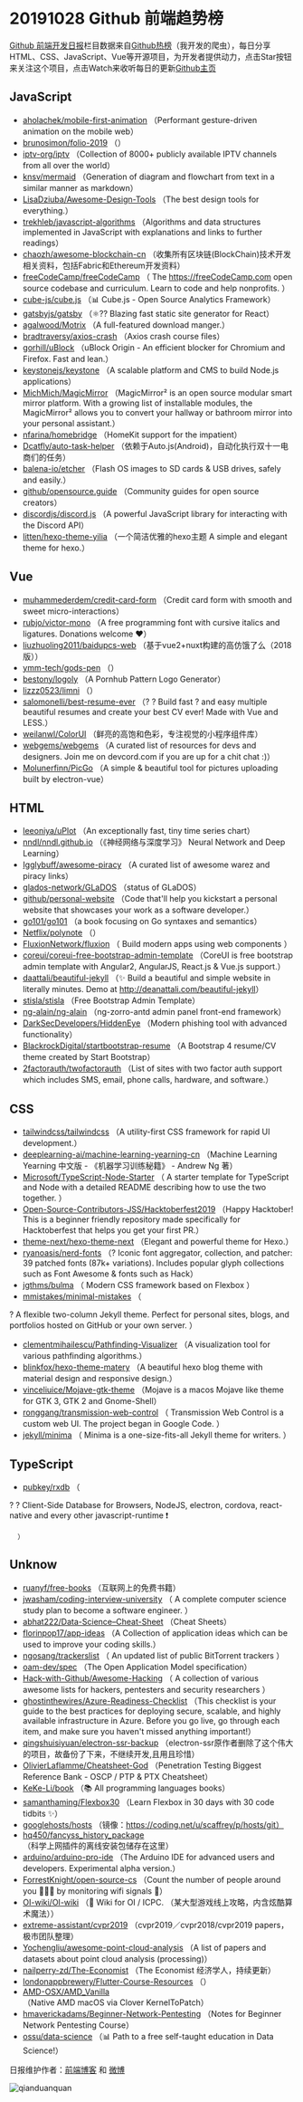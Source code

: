 # 20191028 Github 前端趋势榜

[Github 前端开发日报](http://caibaojian.com/c/news)栏目数据来自[Github热榜](http://news.caibaojian.com/)（我开发的爬虫），每日分享HTML、CSS、JavaScript、Vue等开源项目，为开发者提供动力，点击Star按钮来关注这个项目，点击Watch来收听每日的更新[Github主页](https://github.com/kujian/githubTrending)
## JavaScript

* [aholachek/mobile-first-animation](https://github.com/aholachek/mobile-first-animation) （Performant gesture-driven animation on the mobile web）
* [brunosimon/folio-2019](https://github.com/brunosimon/folio-2019) （）
* [iptv-org/iptv](https://github.com/iptv-org/iptv) （Collection of 8000+ publicly available IPTV channels from all over the world）
* [knsv/mermaid](https://github.com/knsv/mermaid) （Generation of diagram and flowchart from text in a similar manner as markdown）
* [LisaDziuba/Awesome-Design-Tools](https://github.com/LisaDziuba/Awesome-Design-Tools) （The best design tools for everything.）
* [trekhleb/javascript-algorithms](https://github.com/trekhleb/javascript-algorithms) （Algorithms and data structures implemented in JavaScript with explanations and links to further readings）
* [chaozh/awesome-blockchain-cn](https://github.com/chaozh/awesome-blockchain-cn) （收集所有区块链(BlockChain)技术开发相关资料，包括Fabric和Ethereum开发资料）
* [freeCodeCamp/freeCodeCamp](https://github.com/freeCodeCamp/freeCodeCamp) （
        The <a href="https://freeCodeCamp.com">https://freeCodeCamp.com</a> open source codebase and curriculum. Learn to code and help nonprofits.
      ）
* [cube-js/cube.js](https://github.com/cube-js/cube.js) （&#x1f4ca; Cube.js - Open Source Analytics Framework）
* [gatsbyjs/gatsby](https://github.com/gatsbyjs/gatsby) （&#x269b;&#xfe0f;?? Blazing fast static site generator for React）
* [agalwood/Motrix](https://github.com/agalwood/Motrix) （A full-featured download manger.）
* [bradtraversy/axios-crash](https://github.com/bradtraversy/axios-crash) （Axios crash course files）
* [gorhill/uBlock](https://github.com/gorhill/uBlock) （uBlock Origin - An efficient blocker for Chromium and Firefox. Fast and lean.）
* [keystonejs/keystone](https://github.com/keystonejs/keystone) （A scalable platform and CMS to build Node.js applications）
* [MichMich/MagicMirror](https://github.com/MichMich/MagicMirror) （MagicMirror² is an open source modular smart mirror platform. With a growing list of installable modules, the MagicMirror² allows you to convert your hallway or bathroom mirror into your personal assistant.）
* [nfarina/homebridge](https://github.com/nfarina/homebridge) （HomeKit support for the impatient）
* [Dcatfly/auto-task-helper](https://github.com/Dcatfly/auto-task-helper) （依赖于Auto.js(Android)，自动化执行双十一电商们的任务）
* [balena-io/etcher](https://github.com/balena-io/etcher) （Flash OS images to SD cards &amp; USB drives, safely and easily.）
* [github/opensource.guide](https://github.com/github/opensource.guide) （Community guides for open source creators）
* [discordjs/discord.js](https://github.com/discordjs/discord.js) （A powerful JavaScript library for interacting with the Discord API）
* [litten/hexo-theme-yilia](https://github.com/litten/hexo-theme-yilia) （一个简洁优雅的hexo主题 A simple and elegant theme for hexo.）

## Vue

* [muhammederdem/credit-card-form](https://github.com/muhammederdem/credit-card-form) （Credit card form with smooth and sweet micro-interactions）
* [rubjo/victor-mono](https://github.com/rubjo/victor-mono) （A free programming font with cursive italics and ligatures. Donations welcome ❤️）
* [liuzhuoling2011/baidupcs-web](https://github.com/liuzhuoling2011/baidupcs-web) （基于vue2+nuxt构建的高仿饿了么（2018版））
* [ymm-tech/gods-pen](https://github.com/ymm-tech/gods-pen) （）
* [bestony/logoly](https://github.com/bestony/logoly) （A Pornhub Pattern Logo Generator）
* [lizzz0523/limni](https://github.com/lizzz0523/limni) （）
* [salomonelli/best-resume-ever](https://github.com/salomonelli/best-resume-ever) （? ? Build fast ? and easy multiple beautiful resumes and create your best CV ever! Made with Vue and LESS.）
* [weilanwl/ColorUI](https://github.com/weilanwl/ColorUI) （鲜亮的高饱和色彩，专注视觉的小程序组件库）
* [webgems/webgems](https://github.com/webgems/webgems) （A curated list of resources for devs and designers. Join me on devcord.com if you are up for a chit chat :)）
* [Molunerfinn/PicGo](https://github.com/Molunerfinn/PicGo) （A simple &amp; beautiful tool for pictures uploading built by electron-vue）

## HTML

* [leeoniya/uPlot](https://github.com/leeoniya/uPlot) （An exceptionally fast, tiny time series chart）
* [nndl/nndl.github.io](https://github.com/nndl/nndl.github.io) （《神经网络与深度学习》 Neural Network and Deep Learning）
* [Igglybuff/awesome-piracy](https://github.com/Igglybuff/awesome-piracy) （A curated list of awesome warez and piracy links）
* [glados-network/GLaDOS](https://github.com/glados-network/GLaDOS) （status of GLaDOS）
* [github/personal-website](https://github.com/github/personal-website) （Code that'll help you kickstart a personal website that showcases your work as a software developer.）
* [go101/go101](https://github.com/go101/go101) （a book focusing on Go syntaxes and semantics）
* [Netflix/polynote](https://github.com/Netflix/polynote) （）
* [FluxionNetwork/fluxion](https://github.com/FluxionNetwork/fluxion) （
        Build modern apps using web components
      ）
* [coreui/coreui-free-bootstrap-admin-template](https://github.com/coreui/coreui-free-bootstrap-admin-template) （CoreUI is free bootstrap admin template with Angular2, AngularJS, React.js &amp; Vue.js support.）
* [daattali/beautiful-jekyll](https://github.com/daattali/beautiful-jekyll) （✨ Build a beautiful and simple website in literally minutes. Demo at <a href="http://deanattali.com/beautiful-jekyll" rel="nofollow">http://deanattali.com/beautiful-jekyll</a>）
* [stisla/stisla](https://github.com/stisla/stisla) （Free Bootstrap Admin Template）
* [ng-alain/ng-alain](https://github.com/ng-alain/ng-alain) （ng-zorro-antd admin panel front-end framework）
* [DarkSecDevelopers/HiddenEye](https://github.com/DarkSecDevelopers/HiddenEye) （Modern phishing tool with advanced functionality）
* [BlackrockDigital/startbootstrap-resume](https://github.com/BlackrockDigital/startbootstrap-resume) （A Bootstrap 4 resume/CV theme created by Start Bootstrap）
* [2factorauth/twofactorauth](https://github.com/2factorauth/twofactorauth) （List of sites with two factor auth support which includes SMS, email, phone calls, hardware, and software.）

## CSS

* [tailwindcss/tailwindcss](https://github.com/tailwindcss/tailwindcss) （A utility-first CSS framework for rapid UI development.）
* [deeplearning-ai/machine-learning-yearning-cn](https://github.com/deeplearning-ai/machine-learning-yearning-cn) （Machine Learning Yearning 中文版 - 《机器学习训练秘籍》 - Andrew Ng 著）
* [Microsoft/TypeScript-Node-Starter](https://github.com/Microsoft/TypeScript-Node-Starter) （
        A starter template for TypeScript and Node with a detailed README describing how to use the two together.
      ）
* [Open-Source-Contributors-JSS/Hacktoberfest2019](https://github.com/Open-Source-Contributors-JSS/Hacktoberfest2019) （Happy Hacktober!  This is a beginner friendly repository made specifically for Hacktoberfest that helps you get your first PR.）
* [theme-next/hexo-theme-next](https://github.com/theme-next/hexo-theme-next) （Elegant and powerful theme for Hexo.）
* [ryanoasis/nerd-fonts](https://github.com/ryanoasis/nerd-fonts) （? Iconic font aggregator, collection, and patcher: 39 patched fonts (87k+ variations). Includes popular glyph collections such as Font Awesome &amp; fonts such as Hack）
* [jgthms/bulma](https://github.com/jgthms/bulma) （
        Modern CSS framework based on Flexbox
      ）
* [mmistakes/minimal-mistakes](https://github.com/mmistakes/minimal-mistakes) （
        
? A flexible two-column Jekyll theme. Perfect for personal sites, blogs, and portfolios hosted on GitHub or your own server.
      ）
* [clementmihailescu/Pathfinding-Visualizer](https://github.com/clementmihailescu/Pathfinding-Visualizer) （A visualization tool for various pathfinding algorithms.）
* [blinkfox/hexo-theme-matery](https://github.com/blinkfox/hexo-theme-matery) （A beautiful hexo blog theme with material design and responsive design.）
* [vinceliuice/Mojave-gtk-theme](https://github.com/vinceliuice/Mojave-gtk-theme) （Mojave is a macos Mojave like theme for GTK 3, GTK 2 and Gnome-Shell）
* [ronggang/transmission-web-control](https://github.com/ronggang/transmission-web-control) （
        Transmission Web Control is a custom web UI. The project began in Google Code.
      ）
* [jekyll/minima](https://github.com/jekyll/minima) （
        Minima is a one-size-fits-all Jekyll theme for writers.
      ）

## TypeScript

* [pubkey/rxdb](https://github.com/pubkey/rxdb) （
        
? ? Client-Side Database for Browsers, NodeJS, electron, cordova, react-native and every other javascript-runtime ❗️

      ）

## Unknow

* [ruanyf/free-books](https://github.com/ruanyf/free-books) （互联网上的免费书籍）
* [jwasham/coding-interview-university](https://github.com/jwasham/coding-interview-university) （
        A complete computer science study plan to become a software engineer.
      ）
* [abhat222/Data-Science&#8211;Cheat-Sheet](https://github.com/abhat222/Data-Science--Cheat-Sheet) （Cheat Sheets）
* [florinpop17/app-ideas](https://github.com/florinpop17/app-ideas) （A Collection of application ideas which can be used to improve your coding skills.）
* [ngosang/trackerslist](https://github.com/ngosang/trackerslist) （
        An updated list of public BitTorrent trackers
      ）
* [oam-dev/spec](https://github.com/oam-dev/spec) （The Open Application Model specification）
* [Hack-with-Github/Awesome-Hacking](https://github.com/Hack-with-Github/Awesome-Hacking) （
        A collection of various awesome lists for hackers, pentesters and security researchers
      ）
* [ghostinthewires/Azure-Readiness-Checklist](https://github.com/ghostinthewires/Azure-Readiness-Checklist) （This checklist is your guide to the best practices for deploying secure, scalable, and highly available infrastructure in Azure. Before you go live, go through each item, and make sure you haven't missed anything important!）
* [qingshuisiyuan/electron-ssr-backup](https://github.com/qingshuisiyuan/electron-ssr-backup) （electron-ssr原作者删除了这个伟大的项目，故备份了下来，不继续开发,且用且珍惜）
* [OlivierLaflamme/Cheatsheet-God](https://github.com/OlivierLaflamme/Cheatsheet-God) （Penetration Testing Biggest Reference Bank - OSCP / PTP &amp; PTX Cheatsheet）
* [KeKe-Li/book](https://github.com/KeKe-Li/book) （&#x1f4da; All programming languages books）
* [samanthaming/Flexbox30](https://github.com/samanthaming/Flexbox30) （Learn Flexbox in 30 days with 30 code tidbits ✨）
* [googlehosts/hosts](https://github.com/googlehosts/hosts) （镜像：https://coding.net/u/scaffrey/p/hosts/git）
* [hq450/fancyss_history_package](https://github.com/hq450/fancyss_history_package) （科学上网插件的离线安装包储存在这里）
* [arduino/arduino-pro-ide](https://github.com/arduino/arduino-pro-ide) （The Arduino IDE for advanced users and developers. Experimental alpha version.）
* [ForrestKnight/open-source-cs](https://github.com/ForrestKnight/open-source-cs) （Count the number of people around you &#x1f468;‍&#x1f468;‍&#x1f466; by monitoring wifi signals &#x1f4e1;）
* [OI-wiki/OI-wiki](https://github.com/OI-wiki/OI-wiki) （&#x1f31f; Wiki for OI / ICPC. （某大型游戏线上攻略，内含炫酷算术魔法））
* [extreme-assistant/cvpr2019](https://github.com/extreme-assistant/cvpr2019) （cvpr2019／cvpr2018/cvpr2019 papers，极市团队整理）
* [Yochengliu/awesome-point-cloud-analysis](https://github.com/Yochengliu/awesome-point-cloud-analysis) （A list of papers and datasets about point cloud analysis (processing)）
* [nailperry-zd/The-Economist](https://github.com/nailperry-zd/The-Economist) （The Economist 经济学人，持续更新）
* [londonappbrewery/Flutter-Course-Resources](https://github.com/londonappbrewery/Flutter-Course-Resources) （）
* [AMD-OSX/AMD_Vanilla](https://github.com/AMD-OSX/AMD_Vanilla) （Native AMD macOS via Clover KernelToPatch）
* [hmaverickadams/Beginner-Network-Pentesting](https://github.com/hmaverickadams/Beginner-Network-Pentesting) （Notes for Beginner Network Pentesting Course）
* [ossu/data-science](https://github.com/ossu/data-science) （&#x1f4ca; Path to a free self-taught education in Data Science!）


日报维护作者：[前端博客](http://caibaojian.com/) 和 [微博](http://caibaojian.com/go/weibo)

![qianduanquan](https://user-images.githubusercontent.com/3055447/38468989-651132ac-3b80-11e8-8e6b-15122322a9d7.png)